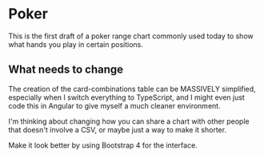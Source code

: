 # Poker

This is the first draft of a poker range chart commonly used today to show what hands you play in certain positions.

## What needs to change

The creation of the card-combinations table can be MASSIVELY simplified, especially when I switch everything to TypeScript, and I might even just code this in Angular to give myself a much cleaner environment.

I'm thinking about changing how you can share a chart with other people that doesn't involve a CSV, or maybe just a way to make it shorter.

Make it look better by using Bootstrap 4 for the interface.
